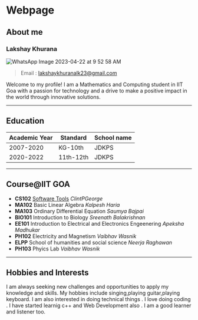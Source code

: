 # Webpage
## **About me** 
### Lakshay Khurana

![WhatsApp Image 2023-04-22 at 9 52 58 AM](https://user-images.githubusercontent.com/129145319/233762428-55a114d0-d644-4ddb-b6ac-1413f4833324.jpeg)
> Email : lakshaykhuranalk23@gmail.com

 Welcome to my profile! I am a Mathematics and Computing student in IIT Goa with a passion for technology and a drive to make a positive impact in the world through innovative solutions.

 ---


 ## **Education**

 | Academic Year | Standard | School name |
 | ------------- | -------- | ----------- |
 | 2007-2020 | KG-10th |  JDKPS
 | 2020-2022 | 11th-12th |  JDKPS

 ---

 ## **Course@IIT GOA**

- **CS102** [Software Tools](https://clintpgeorge.github.io/cs-102/spring-2023/) _ClintPGeorge_
- **MA102** Basic Linear Algebra _Kalpesh Haria_
- **MA103** Ordinary Differential Equation _Saumya Bajpai_
- **BIO101** Introduction to Biology _Sreenath Balakrishnan_
- **EE101** Introduction to Electrical and Electronics Engeenering _Apeksha Madhukar_
- **PH102** Electricity and Magnetism _Vaibhav Wasnik_
- **ELPP** School of humanities and social science _Neerja Raghawan_
- **PH103** Phyics Lab _Vaibhav Wasnik_

---

## **Hobbies and Interests** 
 
 I am always seeking new challenges and opportunities to apply my   knowledge and skills.
 My hobbies include singing,playing guitar,playing keyboard.
  I am also interested in doing technical things .
 I love doing coding .
 I have started learnig c++ and Web Development also .
I am a good learner and listener too.
